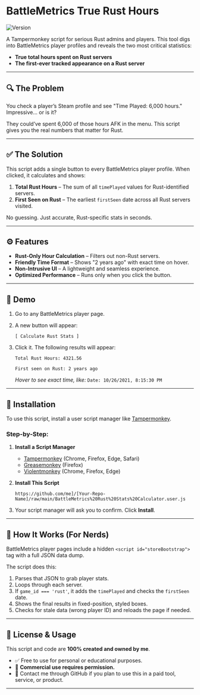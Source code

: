 # BattleMetrics True Rust Hours

![Version](https://img.shields.io/badge/version-1.0-blue.svg)

A Tampermonkey script for serious Rust admins and players. This tool digs into BattleMetrics player profiles and reveals the two most critical statistics:

- **True total hours spent on Rust servers**
- **The first-ever tracked appearance on a Rust server**

---

## 🔍 The Problem

You check a player’s Steam profile and see "Time Played: 6,000 hours." Impressive... or is it?

They could’ve spent 6,000 of those hours AFK in the menu. This script gives you the real numbers that matter for Rust.

---

## ✅ The Solution

This script adds a single button to every BattleMetrics player profile. When clicked, it calculates and shows:

1. **Total Rust Hours** – The sum of all `timePlayed` values for Rust-identified servers.
2. **First Seen on Rust** – The earliest `firstSeen` date across all Rust servers visited.

No guessing. Just accurate, Rust-specific stats in seconds.

---

## ⚙️ Features

- **Rust-Only Hour Calculation** – Filters out non-Rust servers.
- **Friendly Time Format** – Shows "2 years ago" with exact time on hover.
- **Non-Intrusive UI** – A lightweight and seamless experience.
- **Optimized Performance** – Runs only when you click the button.

---

## 🧪 Demo

1. Go to any BattleMetrics player page.
2. A new button will appear:

   ```
   [ Calculate Rust Stats ]
   ```

3. Click it. The following results will appear:

   ```
   Total Rust Hours: 4321.56
   ```

   ```
   First seen on Rust: 2 years ago
   ```

   *Hover to see exact time, like:* `Date: 10/26/2021, 8:15:30 PM`

---

## 🚀 Installation

To use this script, install a user script manager like [Tampermonkey](https://www.tampermonkey.net/).

### Step-by-Step:

1. **Install a Script Manager**  
   - [Tampermonkey](https://www.tampermonkey.net/) (Chrome, Firefox, Edge, Safari)  
   - [Greasemonkey](https://www.greasespot.net/) (Firefox)  
   - [Violentmonkey](https://violentmonkey.github.io/) (Chrome, Firefox, Edge)  

2. **Install This Script**  

   ```
   https://github.com/me]/[Your-Repo-Name]/raw/main/BattleMetrics%20Rust%20Stats%20Calculator.user.js
   ```

3. Your script manager will ask you to confirm. Click **Install**.

---

## 🧠 How It Works (For Nerds)

BattleMetrics player pages include a hidden `<script id="storeBootstrap">` tag with a full JSON data dump.

The script does this:

1. Parses that JSON to grab player stats.
2. Loops through each server.
3. If `game_id === 'rust'`, it adds the `timePlayed` and checks the `firstSeen` date.
4. Shows the final results in fixed-position, styled boxes.
5. Checks for stale data (wrong player ID) and reloads the page if needed.

---

## 📜 License & Usage

This script and code are **100% created and owned by me**.

- ✅ Free to use for personal or educational purposes.
- 🚫 **Commercial use requires permission.**
- 📩 Contact me through GitHub if you plan to use this in a paid tool, service, or product.

---
